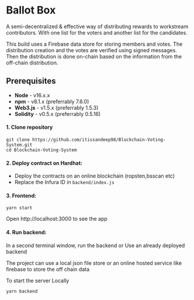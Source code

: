# Ballot Box

A semi-decentralized & effective way of distributing rewards to workstream contributors. With one list for the voters and another list for the candidates.

This build uses a Firebase data store for storing members and votes. The distribution creation and the votes are verified using signed messages. Then the distribution is done on-chain based on the information from the off-chain distribution.

## Prerequisites 

- **Node** - v16.x.x
- **npm** - v8.1.x (preferrably 7.6.0)
- **Web3.js** - v1.5.x (preferrably 1.5.3)
- **Solidity** - v0.5.x (preferrably 0.5.16)

#### 1. Clone repository

```
git clone https://github.com/itissandeep98/Blockchain-Voting-System.git
cd Blockchain-Voting-System
```

#### 2. Deploy contract on Hardhat:

- Deploy the contracts on an online blockchain (ropsten,bsscan etc)
- Replace the Infura ID in `backend/index.js`

#### 3. Frontend:

```
yarn start
```

Open http://localhost:3000 to see the app

#### 4. Run backend:

In a second terminal window, run the backend or Use an already deployed backend

The project can use a local json file store or an online hosted service like firebase to store the off chain data

To start the server Locally

```bash
yarn backend
```
